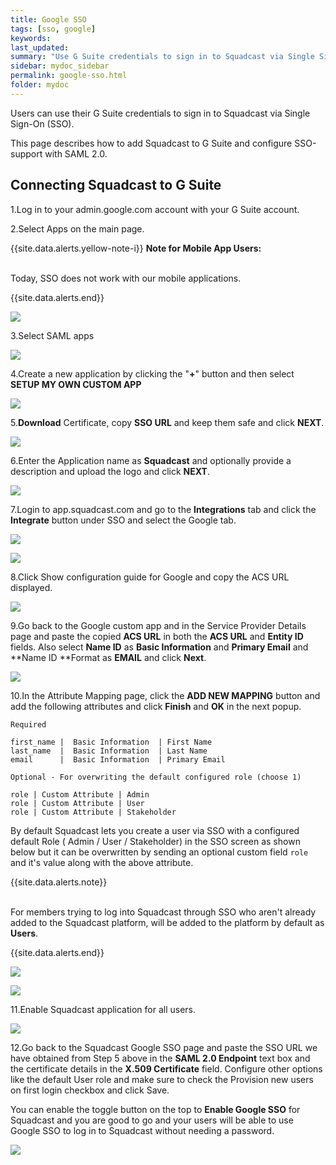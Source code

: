 ```yaml
---
title: Google SSO
tags: [sso, google]
keywords: 
last_updated: 
summary: "Use G Suite credentials to sign in to Squadcast via Single Sign-On (SSO)."
sidebar: mydoc_sidebar
permalink: google-sso.html
folder: mydoc
---
```


Users can use their G Suite credentials to sign in to Squadcast via Single Sign-On (SSO).

This page describes how to add Squadcast to G Suite and configure SSO-support with SAML 2.0.

## Connecting Squadcast to G Suite

1.Log in to your admin.google.com account with your G Suite account.

2.Select Apps on the main page.

{{site.data.alerts.yellow-note-i}}
<b>Note for Mobile App Users: </b>
<br/><br/><p>Today, SSO does not work with our mobile applications.</p>
{{site.data.alerts.end}}

![](images/google_1.png)

3.Select SAML apps

![](images/google_2.png)

4.Create a new application by clicking the "**+**" button and then select **SETUP MY OWN CUSTOM APP**

![](images/google_3.png)

5.**Download** Certificate, copy **SSO URL** and keep them safe and click **NEXT**. 

![](images/google_4.png)

6.Enter the Application name as **Squadcast** and optionally provide a description and upload the logo and click **NEXT**.

![](images/google_5.png)

7.Login to app.squadcast.com and go to the **Integrations** tab and click the **Integrate** button under SSO and select the Google tab.

![](images/google_6.png)

![](images/google_7.png)

8.Click Show configuration guide for Google and copy the ACS URL displayed.

![](images/google_8.png)

9.Go back to the Google custom app and in the Service Provider Details page and paste the copied **ACS URL** in both the **ACS URL** and **Entity ID** fields. Also select **Name ID** as **Basic Information** and **Primary Email** and **Name ID **Format as **EMAIL** and click **Next**.

![](images/google_9.png)

10.In the Attribute Mapping page, click the **ADD NEW MAPPING** button and add the following attributes and click **Finish** and **OK** in the next popup.

```
Required

first_name |  Basic Information  | First Name
last_name  |  Basic Information  | Last Name
email      |  Basic Information  | Primary Email

Optional - For overwriting the default configured role (choose 1)

role | Custom Attribute | Admin
role | Custom Attribute | User
role | Custom Attribute | Stakeholder

```

By default Squadcast lets you create a user via SSO with a configured default Role ( Admin / User / Stakeholder) in the SSO screen as shown below but it can be overwritten by sending an optional custom field `role` and it's value along with the above attribute.

{{site.data.alerts.note}}
<br/><br/><p>For members trying to log into Squadcast through SSO who aren't already added to the Squadcast platform, will be added to the platform by default as <b>Users</b>.</p>
{{site.data.alerts.end}}

![](images/google_10.png)

![](images/google_11.png)

11.Enable Squadcast application for all users.

![](images/google_12.png)

12.Go back to the Squadcast Google SSO page and paste the SSO URL we have obtained from Step 5 above in the **SAML 2.0 Endpoint** text box and the certificate details in the **X.509 Certificate** field. Configure other options like the default User role and make sure to check the Provision new users on first login checkbox and click Save.

You can enable the toggle button on the top to **Enable Google SSO** for Squadcast and you are good to go and your users will be able to use Google SSO to log in to Squadcast without needing a password.

![](images/google_13.png)
